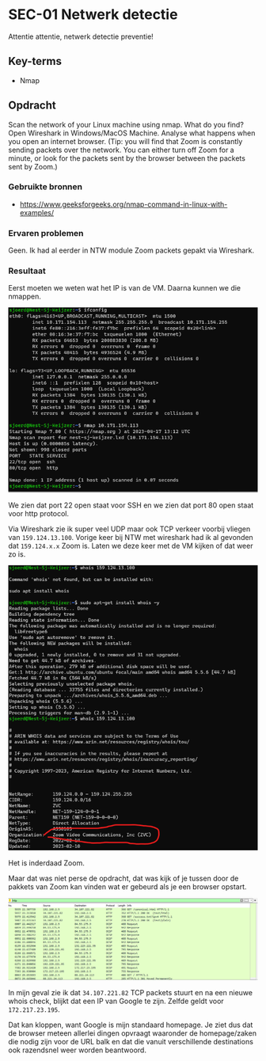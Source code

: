# SEC-01 Netwerk detectie
Attentie attentie, netwerk detectie preventie!

## Key-terms
- Nmap

## Opdracht
Scan the network of your Linux machine using nmap. What do you find?
Open Wireshark in Windows/MacOS Machine. Analyse what happens when you open an internet browser. (Tip: you will find that Zoom is constantly sending packets over the network. You can either turn off Zoom for a minute, or look for the packets sent by the browser between the packets sent by Zoom.)


### Gebruikte bronnen
- https://www.geeksforgeeks.org/nmap-command-in-linux-with-examples/

### Ervaren problemen
Geen. Ik had al eerder in NTW module Zoom packets gepakt via Wireshark. 

### Resultaat
Eerst moeten we weten wat het IP is van de VM. Daarna kunnen we die nmappen.

![Alt text](../00_includes/SEC-01_ifconfig.png)

We zien dat port 22 open staat voor SSH en we zien dat port 80 open staat voor http protocol. 


Via Wireshark zie ik super veel UDP maar ook TCP verkeer voorbij vliegen van `159.124.13.100`. Vorige keer bij NTW met wireshark had ik al gevonden dat `159.124.x.x` Zoom is. Laten we deze keer met de VM kijken of dat weer zo is. 

![Alt text](../00_includes/SEC-01_whoisdis.png)

Het is inderdaad Zoom. 

Maar dat was niet perse de opdracht, dat was kijk of je tussen door de pakkets van Zoom kan vinden wat er gebeurd als je een browser opstart.

![Alt text](../00_includes/SEC-01_wireshark.png)


In mijn geval zie ik dat `34.107.221.82` TCP packets stuurt en na een nieuwe whois check, blijkt dat een IP van Google te zijn. Zelfde geldt voor `172.217.23.195`.   

Dat kan kloppen, want Google is mijn standaard homepage. Je ziet dus dat de browser meteen allerlei dingen opvraagt waaronder de homepage/zaken die nodig zijn voor de URL balk en dat die vanuit verschillende destinations ook razendsnel weer worden beantwoord. 